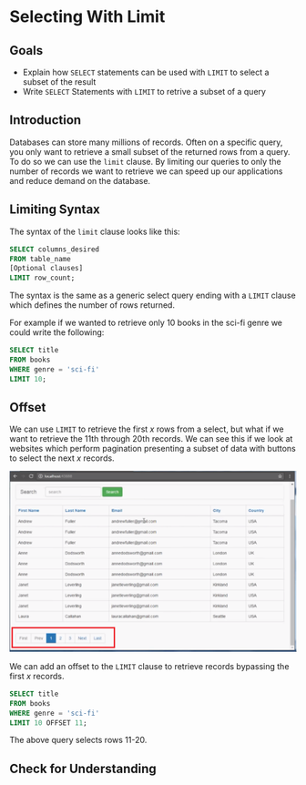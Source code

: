 # Selecting With Limit

## Goals

- Explain how `SELECT` statements can be used with `LIMIT` to select a subset of the result
- Write `SELECT` Statements with `LIMIT` to retrive a subset of a query

## Introduction

Databases can store many millions of records. Often on a specific query, you only want to retrieve a small subset of the returned rows from a query. To do so we can use the `limit` clause. By limiting our queries to only the number of records we want to retrieve we can speed up our applications and reduce demand on the database.

## Limiting Syntax

The syntax of the `limit` clause looks like this:

```sql
SELECT columns_desired
FROM table_name
[Optional clauses]
LIMIT row_count;
```

The syntax is the same as a generic select query ending with a `LIMIT` clause which defines the number of rows returned.

For example if we wanted to retrieve only 10 books in the sci-fi genre we could write the following:

```sql
SELECT title
FROM books
WHERE genre = 'sci-fi'
LIMIT 10;
```

## Offset

We can use `LIMIT` to retrieve the first _x_ rows from a select, but what if we want to retrieve the 11th through 20th records. We can see this if we look at websites which perform pagination presenting a subset of data with buttons to select the next _x_ records.

![pagination example](../assets/more-selecting-in-sql_limit_pagination.png)

We can add an offset to the `LIMIT` clause to retrieve records bypassing the first _x_ records.

```sql
SELECT title
FROM books
WHERE genre = 'sci-fi'
LIMIT 10 OFFSET 11;
```

The above query selects rows 11-20.

## Check for Understanding
